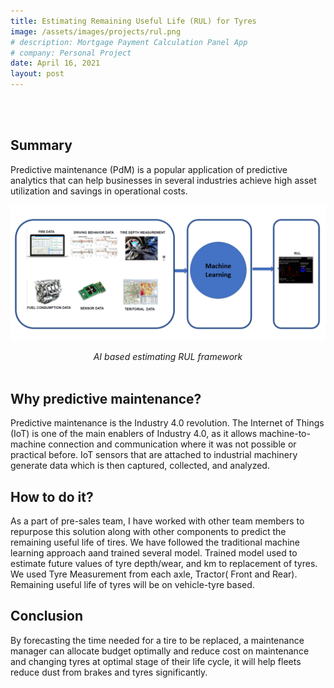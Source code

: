 ```yaml
---
title: Estimating Remaining Useful Life (RUL) for Tyres 
image: /assets/images/projects/rul.png
# description: Mortgage Payment Calculation Panel App
# company: Personal Project
date: April 16, 2021
layout: post
---
```

<br/><br/>

## Summary
 Predictive maintenance (PdM) is a popular application of predictive analytics that can help businesses in several industries achieve high asset utilization and savings in operational costs.

![Remaining Useful Life](/assets/images/projects/rul.png)
<center> <em> AI based estimating RUL framework </em> </center>
<br/>

## Why predictive maintenance?
Predictive maintenance is the Industry 4.0 revolution. The Internet of Things (IoT) is one of the main enablers of Industry 4.0, as it allows machine-to-machine connection and communication where it was not possible or practical before. IoT sensors that are attached to industrial machinery generate data which is then captured, collected, and analyzed.

## How to do it?
As a part of pre-sales team, I have worked with other team members to repurpose this solution along with other components to predict the remaining useful life of tires. We have followed the traditional machine learning approach aand trained several model. Trained model used to estimate future values of tyre depth/wear, and km to replacement of tyres. We used Tyre Measurement from each axle, Tractor( Front and Rear). Remaining useful life of tyres will be on vehicle-tyre based. 

## Conclusion
By forecasting the time needed for a tire to be replaced, a maintenance manager can allocate budget optimally and reduce cost on maintenance and changing tyres at optimal stage of their life cycle, it will help fleets reduce dust from brakes and tyres significantly.


